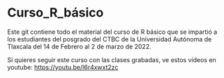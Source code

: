 # Curso_R_básico

Este git contiene todo el material del curso de R básico que se impartió a los estudiantes del posgrado del CTBC de la Universidad Autónoma de Tlaxcala del 14 de Febrero al 2 de marzo de 2022.

Si quieres seguir este curso con las clases grabadas, ve estos vídeos en youtube:
https://youtu.be/l6r4xwxt2zc
